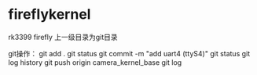 # fireflykernel
rk3399 firefly
上一级目录为git目录

git操作：
	git add .
 	git status 
 	git commit -m "add uart4 (ttyS4)"
 	git status 
 	git log
 	history
 	git push origin camera_kernel_base
 	git log
